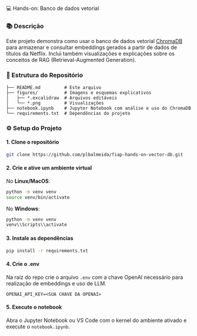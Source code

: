 💻 Hands-on: Banco de dados vetorial

### 📚 Descrição

Este projeto demonstra como usar o banco de dados vetorial [ChromaDB](https://www.trychroma.com/) para armazenar e consultar embeddings gerados a partir de dados de títulos da Netflix. Inclui também visualizações e explicações sobre os conceitos de RAG (Retrieval-Augmented Generation).

### 📂 Estrutura do Repositório

```
├── README.md         # Este arquivo
├── figures/          # Imagens e esquemas explicativos
│   ├── *.excalidraw  # Arquivos editáveis
│   └── *.png         # Visualizações 
├── notebook.ipynb    # Jupyter Notebook com análise e uso do ChromaDB
└── requirements.txt  # Dependências do projeto
```

### ⚙️ Setup do Projeto

#### 1. Clone o repositório

```bash
git clone https://github.com/plbalmeida/fiap-hands-on-vector-db.git
```

#### 2. Crie e ative um ambiente virtual

No **Linux/MacOS**:

```bash
python -m venv venv
source venv/bin/activate
```

No **Windows**:

```bash
python -m venv venv
venv\\Scripts\\activate
```

#### 3. Instale as dependências

```bash
pip install -r requirements.txt
```

#### 4. Crie o .env

Na raíz do repo crie o arquivo `.env` com a chave OpenAI necessário para realização de embeddings e uso de LLM.

```.env
OPENAI_API_KEY=<SUA CHAVE DA OPENAI>
```

#### 5. Execute o notebook

Abra o Jupyter Notebook ou VS Code com o kernel do ambiente ativado e execute o `notebook.ipynb`.